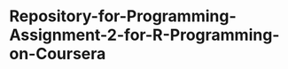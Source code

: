 Repository-for-Programming-Assignment-2-for-R-Programming-on-Coursera
=====================================================================
